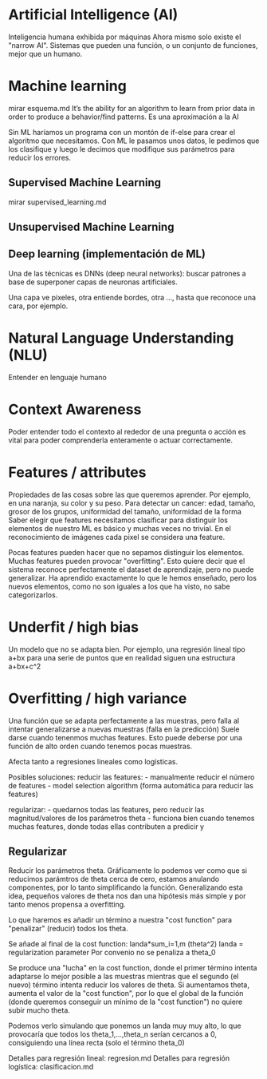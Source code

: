# Artificial Intelligence (AI)
Inteligencia humana exhibida por máquinas
Ahora mismo solo existe el "narrow AI". Sistemas que pueden una función, o un conjunto de funciones, mejor que un humano.

# Machine learning
mirar esquema.md
It’s the ability for an algorithm to learn from prior data in order to produce a behavior/find patterns.
Es una aproximación a la AI

Sin ML haríamos un programa con un montón de if-else para crear el algoritmo que necesitamos.
Con ML le pasamos unos datos, le pedimos que los clasifique y luego le decimos que modifique sus parámetros para reducir los errores.

## Supervised Machine Learning
mirar supervised_learning.md


## Unsupervised Machine Learning



## Deep learning (implementación de ML)
Una de las técnicas es DNNs (deep neural networks): buscar patrones a base de superponer capas de neuronas artificiales.

Una capa ve pixeles, otra entiende bordes, otra ..., hasta que reconoce una cara, por ejemplo.


# Natural Language Understanding (NLU)
Entender en lenguaje humano


# Context Awareness
Poder entender todo el contexto al rededor de una pregunta o acción es vital para poder comprenderla enteramente o actuar correctamente.


# Features / attributes
Propiedades de las cosas sobre las que queremos aprender.
Por ejemplo, en una naranja, su color y su peso.
Para detectar un cancer: edad, tamaño, grosor de los grupos, uniformidad del tamaño, uniformidad de la forma
Saber elegir que features necesitamos clasificar para distinguir los elementos de nuestro ML es básico y muchas veces no trivial.
En el reconocimiento de imágenes cada pixel se considera una feature.

Pocas features pueden hacer que no sepamos distinguir los elementos.
Muchas features pueden provocar "overfitting". Esto quiere decir que el sistema reconoce perfectamente el dataset de aprendizaje, pero no puede generalizar.
Ha aprendido exactamente lo que le hemos enseñado, pero los nuevos elementos, como no son iguales a los que ha visto, no sabe categorizarlos.


# Underfit / high bias
Un modelo que no se adapta bien.
Por ejemplo, una regresión lineal tipo a+bx para una serie de puntos que en realidad siguen una estructura a+bx+c^2


# Overfitting / high variance
Una función que se adapta perfectamente a las muestras, pero falla al intentar generalizarse a nuevas muestras  (falla en la predicción)
Suele darse cuando tenenmos muchas features.
Esto puede deberse por una función de alto orden cuando tenemos pocas muestras.

Afecta tanto a regresiones lineales como logísticas.

Posibles soluciones:
  reducir las features:
    - manualmente reducir el número de features
    - model selection algorithm (forma automática para reducir las features)

  regularizar:
    - quedarnos todas las features, pero reducir las magnitud/valores de los parámetros theta
    - funciona bien cuando tenemos muchas features, donde todas ellas contributen a predicir y


## Regularizar
Reducir los parámetros theta.
Gráficamente lo podemos ver como que si reducimos parámtros de theta cerca de cero, estamos anulando componentes, por lo tanto simplificando la función.
Generalizando esta idea, pequeños valores de theta nos dan una hipótesis más simple y por tanto menos propensa a overfitting.

Lo que haremos es añadir un término a nuestra "cost function" para "penalizar" (reducir) todos los theta.

Se añade al final de la cost function: landa*sum_i=1,m (theta^2)
landa = regularization parameter
Por convenio no se penaliza a theta_0

Se produce una "lucha" en la cost function, donde el primer término intenta adaptarse lo mejor posible a las muestras mientras que el segundo (el nuevo) término intenta reducir los valores de theta.
Si aumentamos theta, aumenta el valor de la "cost function", por lo que el global de la función (donde queremos conseguir un mínimo de la "cost function") no quiere subir mucho theta.

Podemos verlo simulando que ponemos un landa muy muy alto, lo que provocaría que todos los theta_1,...,theta_n serían cercanos a 0, consiguiendo una línea recta (solo el término theta_0)

Detalles para regresión lineal: regresion.md
Detalles para regresión logística: clasificacion.md
